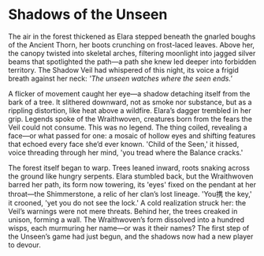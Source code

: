 # Shadows of the Unseen

The air in the forest thickened as Elara stepped beneath the gnarled boughs of the Ancient Thorn, her boots crunching on frost-laced leaves. Above her, the canopy twisted into skeletal arches, filtering moonlight into jagged silver beams that spotlighted the path—a path she knew led deeper into forbidden territory. The Shadow Veil had whispered of this night, its voice a frigid breath against her neck: _'The unseen watches where the seen ends.'_

A flicker of movement caught her eye—a shadow detaching itself from the bark of a tree. It slithered downward, not as smoke nor substance, but as a rippling distortion, like heat above a wildfire. Elara’s dagger trembled in her grip. Legends spoke of the Wraithwoven, creatures born from the fears the Veil could not consume. This was no legend. The thing coiled, revealing a face—or what passed for one: a mosaic of hollow eyes and shifting features that echoed every face she’d ever known. 'Child of the Seen,' it hissed, voice threading through her mind, 'you tread where the Balance cracks.'

The forest itself began to warp. Trees leaned inward, roots snaking across the ground like hungry serpents. Elara stumbled back, but the Wraithwoven barred her path, its form now towering, its 'eyes' fixed on the pendant at her throat—the Shimmerstone, a relic of her clan’s lost lineage. 'You携 the key,' it crooned, 'yet you do not see the lock.' A cold realization struck her: the Veil’s warnings were not mere threats. Behind her, the trees creaked in unison, forming a wall. The Wraithwoven’s form dissolved into a hundred wisps, each murmuring her name—or was it their names? The first step of the Unseen’s game had just begun, and the shadows now had a new player to devour.